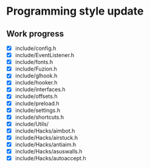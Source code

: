 # Programming style update

## Work progress
- [x] include/config.h
- [x] include/EventListener.h
- [x] include/fonts.h
- [x] include/Fuzion.h
- [x] include/glhook.h
- [x] include/hooker.h
- [x] include/interfaces.h
- [x] include/offsets.h
- [x] include/preload.h
- [x] include/settings.h
- [x] include/shortcuts.h
- [x] include/Utils/
- [x] include/Hacks/aimbot.h
- [x] include/Hacks/airstuck.h
- [x] include/Hacks/antiaim.h
- [x] include/Hacks/asuswalls.h
- [x] include/Hacks/autoaccept.h
